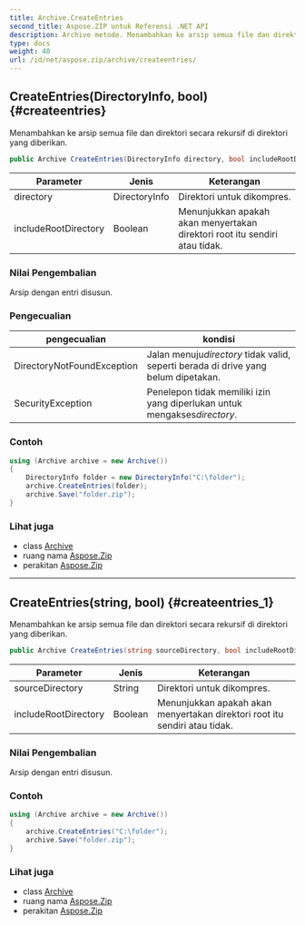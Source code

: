 ```yaml
---
title: Archive.CreateEntries
second_title: Aspose.ZIP untuk Referensi .NET API
description: Archive metode. Menambahkan ke arsip semua file dan direktori secara rekursif di direktori yang diberikan.
type: docs
weight: 40
url: /id/net/aspose.zip/archive/createentries/
---
```

## CreateEntries(DirectoryInfo, bool) {#createentries}

Menambahkan ke arsip semua file dan direktori secara rekursif di direktori yang diberikan.

```csharp
public Archive CreateEntries(DirectoryInfo directory, bool includeRootDirectory = true)
```

| Parameter | Jenis | Keterangan |
| --- | --- | --- |
| directory | DirectoryInfo | Direktori untuk dikompres. |
| includeRootDirectory | Boolean | Menunjukkan apakah akan menyertakan direktori root itu sendiri atau tidak. |

### Nilai Pengembalian

Arsip dengan entri disusun.

### Pengecualian

| pengecualian | kondisi |
| --- | --- |
| DirectoryNotFoundException | Jalan menuju*directory* tidak valid, seperti berada di drive yang belum dipetakan. |
| SecurityException | Penelepon tidak memiliki izin yang diperlukan untuk mengakses*directory*. |

### Contoh

```csharp
using (Archive archive = new Archive())
{
    DirectoryInfo folder = new DirectoryInfo("C:\folder");
    archive.CreateEntries(folder);
    archive.Save("folder.zip");
}
```

### Lihat juga

* class [Archive](../)
* ruang nama [Aspose.Zip](../../archive/)
* perakitan [Aspose.Zip](../../../)

---

## CreateEntries(string, bool) {#createentries_1}

Menambahkan ke arsip semua file dan direktori secara rekursif di direktori yang diberikan.

```csharp
public Archive CreateEntries(string sourceDirectory, bool includeRootDirectory = true)
```

| Parameter | Jenis | Keterangan |
| --- | --- | --- |
| sourceDirectory | String | Direktori untuk dikompres. |
| includeRootDirectory | Boolean | Menunjukkan apakah akan menyertakan direktori root itu sendiri atau tidak. |

### Nilai Pengembalian

Arsip dengan entri disusun.

### Contoh

```csharp
using (Archive archive = new Archive())
{
    archive.CreateEntries("C:\folder");
    archive.Save("folder.zip");
}
```

### Lihat juga

* class [Archive](../)
* ruang nama [Aspose.Zip](../../archive/)
* perakitan [Aspose.Zip](../../../)


